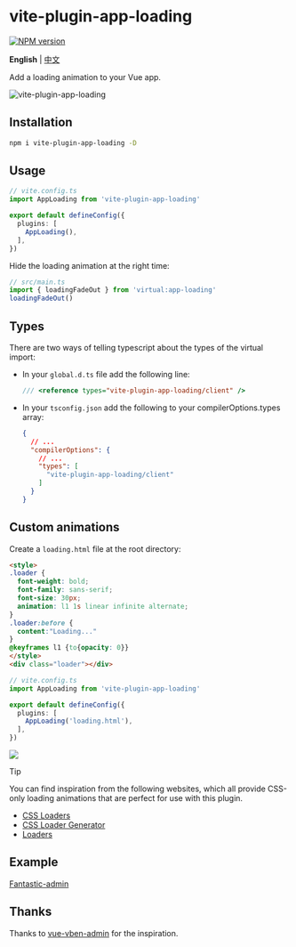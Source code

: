 # vite-plugin-app-loading

[![NPM version](https://img.shields.io/npm/v/vite-plugin-app-loading?color=a1b858&label=)](https://www.npmjs.com/package/vite-plugin-app-loading)

**English** | [中文](./README.CN.md)

Add a loading animation to your Vue app.

![vite-plugin-app-loading](https://github.com/user-attachments/assets/95217497-7022-43c1-987a-cec101db7671)

## Installation

```bash
npm i vite-plugin-app-loading -D
```

## Usage

```ts
// vite.config.ts
import AppLoading from 'vite-plugin-app-loading'

export default defineConfig({
  plugins: [
    AppLoading(),
  ],
})
```

Hide the loading animation at the right time:

```ts
// src/main.ts
import { loadingFadeOut } from 'virtual:app-loading'
loadingFadeOut()
```

## Types

There are two ways of telling typescript about the types of the virtual import:

- In your `global.d.ts` file add the following line:

  ```ts
  /// <reference types="vite-plugin-app-loading/client" />
  ```

- In your `tsconfig.json` add the following to your compilerOptions.types array:

  ```json
  {
    // ...
    "compilerOptions": {
      // ...
      "types": [
        "vite-plugin-app-loading/client"
      ]
    }
  }
  ```

## Custom animations

Create a `loading.html` file at the root directory:

```html
<style>
.loader {
  font-weight: bold;
  font-family: sans-serif;
  font-size: 30px;
  animation: l1 1s linear infinite alternate;
}
.loader:before {
  content:"Loading..."
}
@keyframes l1 {to{opacity: 0}}
</style>
<div class="loader"></div>
```

```ts
// vite.config.ts
import AppLoading from 'vite-plugin-app-loading'

export default defineConfig({
  plugins: [
    AppLoading('loading.html'),
  ],
})
```

![](https://github.com/user-attachments/assets/b05f8157-2f06-44af-b8bb-fa53701daf29)

> [!TIP]
> You can find inspiration from the following websites, which all provide CSS-only loading animations that are perfect for use with this plugin.
>
> - [CSS Loaders](https://css-loaders.com/)
> - [CSS Loader Generator](https://10015.io/tools/css-loader-generator)
> - [Loaders](https://cssloaders.github.io/)

## Example

[Fantastic-admin](https://github.com/fantastic-admin/basic)

## Thanks

Thanks to [vue-vben-admin](https://github.com/vbenjs/vue-vben-admin/tree/7bcb973d6595545e2cef6ad4006d781b3176f67b/internal/vite-config/src/plugins/inject-app-loading) for the inspiration.
